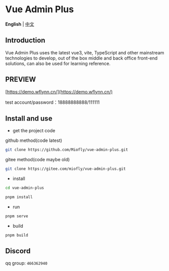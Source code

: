 # Vue Admin Plus

**English** | [中文](./README.zh-CN.md)

## Introduction

Vue Admin Plus uses the latest vue3, vite, TypeScript and other mainstream technologies to develop, out of the box middle and back office front-end solutions, can also be used for learning reference.

## PREVIEW

[https://demo.wflynn.cn/](https://demo.wflynn.cn/)

test account/password：18888888888/111111

## Install and use

- get the project code

github method(code latest)

```bash
git clone https://github.com/Miofly/vue-admin-plus.git
```

gitee method(code maybe old)

```bash
git clone https://gitee.com/miofly/vue-admin-plus.git
```

- install

```bash
cd vue-admin-plus

pnpm install

```

- run

```bash
pnpm serve
```

- build

```bash
pnpm build
```

## Discord

qq group: `466362940`
